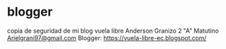 # blogger
copia de seguridad de mi blog vuela libre 
Anderson Granizo
2 "A" Matutino
Arielgrani97@gmail.com
Blogger: https://vuela-libre-ec.blogspot.com/
